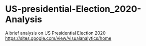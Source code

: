 # US-presidential-Election_2020-Analysis
A brief analysis on US Presidential Election 2020
https://sites.google.com/view/visualanalytics/home
